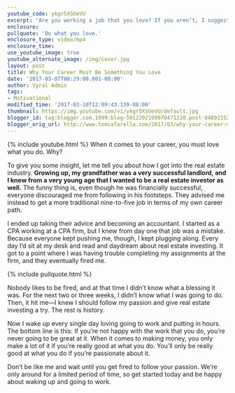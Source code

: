 ```yaml
---
youtube_code: ykgr5XSUeVU
excerpt: "Are you working a job that you love? If you aren’t, I suggest you quit and move on. Here’s why."
enclosure:
pullquote: 'Do what you love.'
enclosure_type: video/mp4
enclosure_time:
use_youtube_image: true
youtube_alternate_image: /img/cover.jpg
layout: post
title: Why Your Career Must Be Something You Love
date: '2017-03-07T08:29:00.001-08:00'
author: Vyral Admin
tags:
- Motivational
modified_time: '2017-03-10T12:09:43.139-08:00'
thumbnail: https://img.youtube.com/vi/ykgr5XSUeVU/default.jpg
blogger_id: tag:blogger.com,1999:blog-5912202199970471220.post-8489215228241330074
blogger_orig_url: http://www.tomcafarella.com/2017/03/why-your-career-must-be-something-you.html
---
```

{% include youtube.html %}
When it comes to your career, you must love what you do. Why?

To give you some insight, let me tell you about how I got into the real estate industry. **Growing up, my grandfather was a very successful landlord, and I knew from a very young age that I wanted to be a real estate investor as well.** The funny thing is, even though he was financially successful, everyone discouraged me from following in his footsteps. They advised me instead to get a more traditional nine-to-five job in terms of my own career path.

I ended up taking their advice and becoming an accountant. I started as a CPA working at a CPA firm, but I knew from day one that job was a mistake. Because everyone kept pushing me, though, I kept plugging along. Every day I’d sit at my desk and read and daydream about real estate investing. It got to a point where I was having trouble completing my assignments at the firm, and they eventually fired me.

{% include pullquote.html %}

Nobody likes to be fired, and at that time I didn’t know what a blessing it was. For the next two or three weeks, I didn’t know what I was going to do. Then, it hit me—I knew I should follow my passion and give real estate investing a try. The rest is history.

Now I wake up every single day loving going to work and putting in hours. The bottom line is this: If you’re not happy with the work that you do, you’re never going to be great at it. When it comes to making money, you only make a lot of it if you’re really good at what you do. You’ll only be really good at what you do if you’re passionate about it.

Don’t be like me and wait until you get fired to follow your passion. We’re only around for a limited period of time, so get started today and be happy about waking up and going to work.

